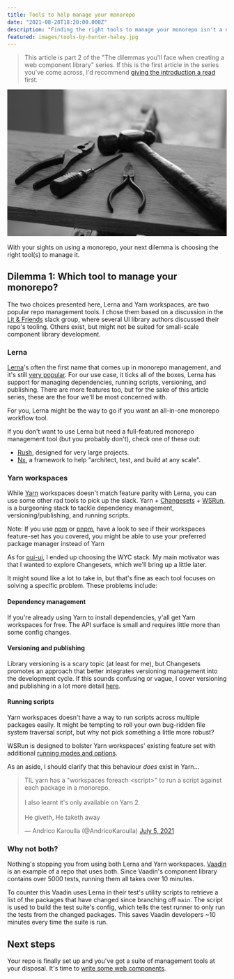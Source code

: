 ```yaml
---
title: Tools to help manage your monorepo
date: "2021-08-28T18:20:00.000Z"
description: "Finding the right tools to manage your monorepo isn't a new problem, but it's still important to pick the right ones. This article runs through a handful of different tools, to help you pick the ones you need to make your development experience a pleasant one."
featured: images/tools-by-hunter-haley.jpg
---
```


> This article is part 2 of the "The dilemmas you'll face when creating a web component library" series. If this is the first article in the series you've come across, I'd recommend [giving the introduction a read](/000-the-dilemmas-you'll-face-when-creating-a-web-component-library) first.

![Hammer, screwdriver, and pliers](images/tools-by-hunter-haley.jpg "Photo by [Hunter Haley](https://unsplash.com/@hnhmarketing?utm_source=unsplash&utm_medium=referral&utm_content=creditCopyText)")

With your sights on using a monorepo, your next dilemma is choosing the right tool(s) to manage it.

## Dilemma 1: Which tool to manage your monorepo?

The two choices presented here, Lerna and Yarn workspaces, are two popular repo management tools. I chose them based on a discussion in the [Lit & Friends](https://lit.dev/slack-invite) slack group, where several UI library authors discussed their repo's tooling. Others exist, but might not be suited for small-scale component library development.

### Lerna

[Lerna](https://lerna.js.org/)'s often the first name that comes up in monorepo management, and it's still [very popular](https://www.npmtrends.com/@microsoft/rush-vs-lerna-vs-bolt). For our use case, it ticks all of the boxes, Lerna has support for managing dependencies, running scripts, versioning, and publishing. There are more features too, but for the sake of this article series, these are the four we'll be most concerned with.

For you, Lerna might be the way to go if you want an all-in-one monorepo workflow tool.

If you don't want to use Lerna but need a full-featured monorepo management tool (but you probably don't), check one of these out:

- [Rush](https://rushjs.io/), designed for very large projects.
- [Nx](https://nx.dev/), a framework to help "architect, test, and build at any scale".

### Yarn workspaces

While [Yarn](https://classic.yarnpkg.com/en/docs/workspaces/) workspaces doesn't match feature parity with Lerna, you can use some other rad tools to pick up the slack. Yarn + [Changesets](https://github.com/atlassian/changesets) + [WSRun](https://www.npmjs.com/package/wsrun), is a burgeoning stack to tackle dependency management, versioning/publishing, and running scripts.

Note: If you use [npm](https://docs.npmjs.com/cli/v7/using-npm/workspaces) or [pnpm](https://pnpm.io/workspaces), have a look to see if their workspaces feature-set has you covered, you might be able to use your preferred package manager instead of Yarn

As for [oui-ui](https://oui-ui.netlify.app/), I ended up choosing the WYC stack. My main motivator was that I wanted to explore Changesets, which we'll bring up a little later.

It might sound like a lot to take in, but that's fine as each tool focuses on solving a specific problem. These problems include:

#### Dependency management

If you're already using Yarn to install dependencies, y'all get Yarn workspaces for free. The API surface is small and requires little more than some config changes.

#### Versioning and publishing

Library versioning is a scary topic (at least for me), but Changesets promotes an approach that better integrates versioning management into the development cycle. If this sounds confusing or vague, I cover versioning and publishing in a lot more detail [here](/006-versioning-and-publishing-getting-your-UI-library-into-your-users-hands).

#### Running scripts

Yarn workspaces doesn't have a way to run scripts across multiple packages easily. It might be tempting to roll your own bug-ridden file system traversal script, but why not pick something a little more robust?

WSRun is designed to bolster Yarn workspaces' existing feature set with additional [running modes and options](https://github.com/hfour/wsrun#workspace-script-runner).

As an aside, I should clarify that this behaviour _does_ exist in Yarn...

<blockquote class="twitter-tweet"><p lang="en" dir="ltr">TIL yarn has a &quot;workspaces foreach &lt;script&gt;&quot; to run a script against each package in a monorepo.<br><br>I also learnt it&#39;s only available on Yarn 2.<br><br>He giveth, He taketh away</p>&mdash; Andrico Karoulla (@AndricoKaroulla) <a href="https://twitter.com/AndricoKaroulla/status/1412087951832539138?ref_src=twsrc%5Etfw">July 5, 2021</a></blockquote>

### Why not both?

Nothing's stopping you from using both Lerna and Yarn workspaces. [Vaadin](https://github.com/vaadin/web-components) is an example of a repo that uses both. Since Vaadin's component library contains over 5000 tests, running them all takes over 10 minutes.

To counter this Vaadin uses Lerna in their test's utility scripts to retrieve a list of the packages that have changed since branching off `main`. The script is used to build the test suite's config, which tells the test runner to only run the tests from the changed packages. This saves Vaadin developers ~10 minutes every time the suite is run.

## Next steps

Your repo is finally set up and you've got a suite of management tools at your disposal. It's time to [write some web components](/003-tools-to-make-writing-your-web-components-a-breeze).
